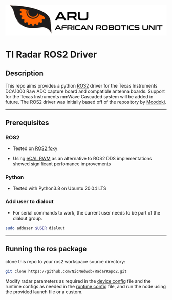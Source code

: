 ![logo](docs/resources/ARU_logo_rectangle.png)
# TI Radar ROS2 Driver

## Description 

This repo aims provides a python [ROS2](https://docs.ros.org/en/foxy/index.html) driver for the Texas Instruments DCA1000 Raw ADC capture board and compatible antenna boards. Support for the Texas Instruments mmWave Cascaded system will be added in future. The ROS2 driver was initially based off of the repository by  [Moodoki](https://github.com/moodoki/iwr_raw_rosnode). 

<hr/> 

## Prerequisites

### ROS2

- Tested on [ROS2 foxy](https://docs.ros.org/en/foxy/Installation.html)

- Using [eCAL RWM](https://github.com/eclipse-ecal/rmw_ecal) as an alternative to ROS2 DDS implementations showed significant perfomance improvements

### Python

- Tested with Python3.8 on Ubuntu 20.04 LTS

### Add user to dialout

- For serial commands to work, the current user needs to be part of the dialout group. 

```bash
sudo adduser $USER dialout
```
<hr/>

## Running the ros package

clone this repo to your ros2 workspace source directory:
```bash
git clone https://github.com/NicNedwob/RadarRepo2.git
```
Modify radar parameters as required in the [device config](radar_dca1000_py_pkg/cfgDev.json) file and the runtime configs as needed in the [runtime config](radar_dca1000_py_pkg/cfgRun.json) file, and run the node using the provided launch file or a custom. 
